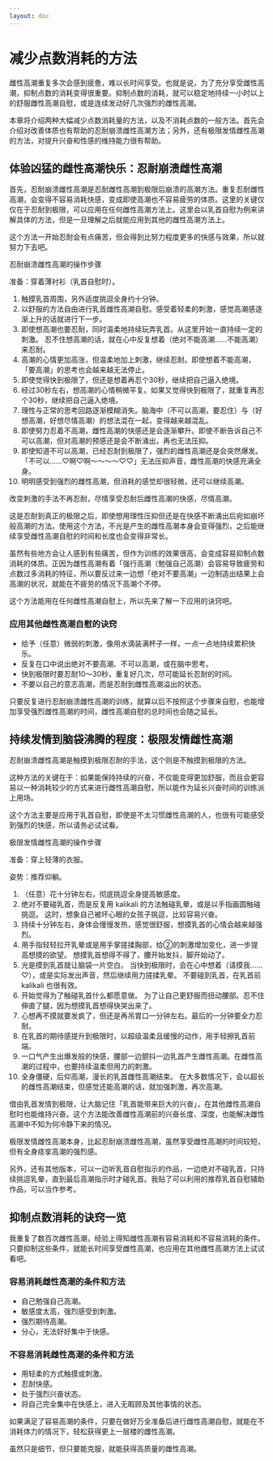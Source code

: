```yaml
---
layout: doc
---
```

# 减少点数消耗的方法

雌性高潮重复多次会感到疲惫，难以长时间享受。也就是说，为了充分享受雌性高潮，抑制点数的消耗变得很重要。抑制点数的消耗，就可以稳定地持续一小时以上的舒服雌性高潮自慰，或是连续发动好几次强烈的雌性高潮。

本章将介绍两种大幅减少点数消耗量的方法，以及不消耗点数的一般方法。首先会介绍对改善体质也有帮助的忍耐崩溃雌性高潮方法；另外，还有极限发情雌性高潮的方法，对提升兴奋和性感的维持能力很有帮助。

## 体验凶猛的雌性高潮快乐：忍耐崩溃雌性高潮[​](#体验凶猛的雌性高潮快乐忍耐崩溃雌性高潮 "体验凶猛的雌性高潮快乐：忍耐崩溃雌性高潮的直接链接")

首先，忍耐崩溃雌性高潮是忍耐雌性高潮到极限后崩溃的高潮方法。重复忍耐雌性高潮，会变得不容易消耗快感，变成即使高潮也不容易疲劳的体质。这里的关键仅仅在于忍耐到极限，可以应用在任何雌性高潮方法上。这里会以乳首自慰为例来讲解具体的方法，但是一旦理解之后就能应用到其他的雌性高潮方法上。

这个方法一开始忍耐会有点痛苦，但会得到比努力程度更多的快感与效果，所以就努力下去吧。

忍耐崩溃雌性高潮的操作步骤

准备：穿着薄衬衫（乳首自慰时）。

1.  触摸乳首周围，另外适度挑逗全身约十分钟。
2.  以舒服的方法自由进行乳首雌性高潮自慰。感受着轻柔的刺激，感觉高潮感逐渐上升的话就进行下一步。
3.  即使想高潮也要忍耐，同时温柔地持续玩弄乳首。从这里开始一直持续一定的刺激。 忍不住想高潮的话，就在心中反复想着（绝对不能高潮……不能高潮）来忍耐。
4.  高潮的心情更加高涨，但温柔地加上刺激，继续忍耐。即使想着不能高潮，「要高潮」的思考也会越来越无法停止。
5.  即使觉得快到极限了，但还是想着再忍个30秒，继续把自己逼入绝境。
6.  经过30秒左右，想高潮的心情稍微平复。如果又觉得快到极限了，就重复再忍个30秒，继续把自己逼入绝境。
7.  理性与正常的思考回路逐渐模糊消失。脑海中（不可以高潮，要忍住）与（好想高潮，好想尽情高潮）的想法混在一起，变得越来越混乱。
8.  即使努力忍着不高潮，雌性高潮的快感还是会逐渐攀升。即使不断告诉自己不可以高潮，但对高潮的预感还是会不断涌出，再也无法压抑。
9.  即使知道不可以高潮，已经忍耐到极限了，强烈的雌性高潮还是会突然爆发。「不可以……♡啊♡啊～～～～♡♡」无法压抑声音，雌性高潮的快感充满全身。
10.  明明感受到强烈的雌性高潮，但消耗的感觉却很轻微，还可以继续高潮。

改变刺激的手法不再忍耐，尽情享受忍耐后雌性高潮的快感，尽情高潮。

这是忍耐到真正的极限之后，即使想用理性压抑但还是在快感不断涌出后宛如崩坏般高潮的方法。使用这个方法，不光是产生的雌性高潮本身会变得强烈，之后能继续享受雌性高潮自慰的时间和长度也会变得非常长。

虽然有些地方会让人感到有些痛苦，但作为训练的效果很高，会变成容易抑制点数消耗的体质。正因为雌性高潮有着「强行高潮（勉强自己高潮）会容易导致疲劳和点数过多消耗的特征，所以要反过来一边想「绝对不要高潮」一边制造出结果上会高潮的状况，就能在不疲劳的情况下高潮个不停。

这个方法能用在任何雌性高潮自慰上，所以先来了解一下应用的诀窍吧。

### 应用其他雌性高潮自慰的诀窍[​](#应用其他雌性高潮自慰的诀窍 "应用其他雌性高潮自慰的诀窍的直接链接")

+   给予（任意）微弱的刺激，像用水滴装满杯子一样，一点一点地持续累积快乐。
+   反复在口中说出绝对不要高潮、不可以高潮，或在脑中思考。
+   快到极限时要忍耐10～30秒，重复好几次，尽可能延长忍耐的时间。
+   不要以自己的意志高潮，而是忍耐到雌性高潮溢出的状态。

只要反复进行忍耐崩溃雌性高潮的训练，就算以后不按照这个步骤来自慰，也能增加享受强烈雌性高潮的时间，雌性高潮自慰的总时间也会随之延长。

## 持续发情到脑袋沸腾的程度：极限发情雌性高潮[​](#持续发情到脑袋沸腾的程度极限发情雌性高潮 "持续发情到脑袋沸腾的程度：极限发情雌性高潮的直接链接")

忍耐崩溃雌性高潮是触摸到极限忍耐的手法，这个则是不触摸到极限的方法。

这种方法的关键在于：如果能保持持续的兴奋，不仅能变得更加舒服，而且会更容易以一种消耗较少的方式来进行雌性高潮自慰，所以能作为延长兴奋时间的训练派上用场。

这个方法主要是应用于乳首自慰，即使是不太习惯雌性高潮的人，也很有可能感受到强烈的快感，所以请务必试试看。

极限发情雌性高潮的操作步骤

准备：穿上轻薄的衣服。

姿势：推荐仰躺。

1.  （任意）花十分钟左右，彻底挑逗全身提高敏感度。
2.  绝对不要碰乳首，而是反复用 kalikali 的方法触碰乳晕，或是以手指画圆触碰挑逗。 这时，想象自己被坏心眼的女孩子挑逗，比较容易兴奋。
3.  持续十分钟左右，身体会慢慢发热，感觉很舒服，想摸乳首的心情会越来越强烈。
4.  用手指轻轻拉开乳晕或是用手掌搓揉胸部，给②的刺激增加变化，进一步提高想摸的欲望。 想摸乳首想得不得了，腰开始发抖，脚开始动了。
5.  光是摸到乳首就让脑袋一片空白。 当快到极限时，会在心中想着（请摸我……♡），或是实际发出声音，然后继续用力搓揉乳晕。 不要碰到乳首，在乳首前 kalikali 也很有效。
6.  开始觉得为了触碰乳首什么都愿意做。 为了让自己更舒服而扭动腰部。忍不住伸直了腿，因为想摸乳首想得快哭出来了。
7.  心想再不摸就要发疯了，但还是再吊胃口一分钟左右。最后的一分钟要全力忍耐。
8.  在乳首的期待感提升到极限时，以超级温柔且缓慢的动作，用手轻擦乳首前端。
9.  一口气产生出爆发般的快感，腰部一边颤抖一边乳首产生雌性高潮。在雌性高潮的过程中，也要持续温柔但用力的刺激。
10.  全身僵硬，后仰高潮，漫长的乳首雌性高潮结束。 在大多数情况下，会以超长的雌性高潮结束，但感觉还能高潮的话，就加强刺激，再次高潮。

借由乳首发情到极限，让大脑记住「乳首能带来巨大的兴奋」，在其他雌性高潮自慰时也能维持兴奋。这个方法能改善雌性高潮前的兴奋长度、深度，也能解决雌性高潮中不知为何冷静下来的情况。

极限发情雌性高潮本身，比起忍耐崩溃雌性高潮，虽然享受雌性高潮的时间较短，但有全身痉挛高潮的强烈感。

另外，还有其他版本，可以一边听乳首自慰指示的作品，一边绝对不碰乳首，只持续挑逗乳晕，直到最后高潮指示时才碰乳首。我贴了可以利用的推荐乳首自慰辅助作品，可以当作参考。

## 抑制点数消耗的诀窍一览[​](#抑制点数消耗的诀窍一览 "抑制点数消耗的诀窍一览的直接链接")

我重复了数百次雌性高潮，经验上得知雌性高潮有容易消耗和不容易消耗的条件。只要抑制这些条件，就能长时间享受雌性高潮，也应用在其他雌性高潮方法上试试看吧。

### 容易消耗雌性高潮的条件和方法[​](#容易消耗雌性高潮的条件和方法 "容易消耗雌性高潮的条件和方法的直接链接")

+   自己勉强自己高潮。
+   敏感度太高，强烈感受到刺激。
+   强烈期待高潮。
+   分心，无法好好集中于快感。

### 不容易消耗雌性高潮的条件和方法[​](#不容易消耗雌性高潮的条件和方法 "不容易消耗雌性高潮的条件和方法的直接链接")

+   用轻柔的方式触摸或刺激。
+   忍耐快感。
+   处于强烈兴奋状态。
+   将自己完全集中在快感上，进入无暇顾及其他事情的状态。

如果满足了容易高潮的条件，只要在做好万全准备后进行雌性高潮自慰，就能在不消耗体力的情况下，轻松获得更上一层楼的雌性高潮。

虽然只是细节，但只要能克服，就能获得高质量的雌性高潮。
